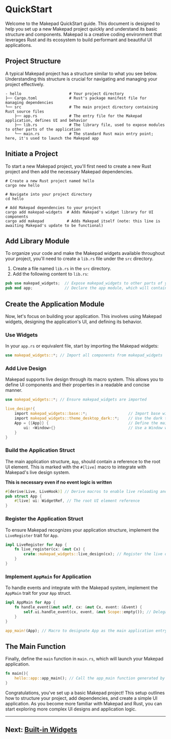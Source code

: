 # QuickStart

Welcome to the Makepad QuickStart guide. This document is designed to help you set up a new Makepad project quickly and understand its basic structure and components. Makepad is a creative coding environment that leverages Rust and its ecosystem to build performant and beautiful UI applications.

## Project Structure

A typical Makepad project has a structure similar to what you see below. Understanding this structure is crucial for navigating and managing your project effectively.

```shell
- hello                     # Your project directory
├── Cargo.toml              # Rust's package manifest file for managing dependencies
└── src                     # The main project directory containing Rust source files
    ├── app.rs              # The entry file for the Makepad application, defines UI and behavior
    ├── lib.rs              # The library file, used to expose modules to other parts of the application
    └── main.rs             # The standard Rust main entry point; here, it's used to launch the Makepad app
```

## Initiate a Project

To start a new Makepad project, you'll first need to create a new Rust project and then add the necessary Makepad dependencies.

```shell
# Create a new Rust project named hello
cargo new hello

# Navigate into your project directory
cd hello

# Add Makepad dependencies to your project
cargo add makepad-widgets  # Adds Makepad's widget library for UI components
cargo add makepad          # Adds Makepad itself (note: this line is awaiting Makepad's update to be functional)
```

## Add Library Module

To organize your code and make the Makepad widgets available throughout your project, you'll need to create a `lib.rs` file under the `src` directory.

1. Create a file named `lib.rs` in the `src` directory.
2. Add the following content to `lib.rs`:

```rust
pub use makepad_widgets;  // Expose makepad_widgets to other parts of your application
pub mod app;              // Declare the app module, which will contain your application's logic
```

## Create the Application Module

Now, let's focus on building your application. This involves using Makepad widgets, designing the application's UI, and defining its behavior.

### Use Widgets

In your `app.rs` or equivalent file, start by importing the Makepad widgets:

```rust
use makepad_widgets::*; // Import all components from makepad_widgets
```

### Add Live Design

Makepad supports live design through its macro system. This allows you to define UI components and their properties in a readable and concise manner.

```rust
use makepad_widgets::*; // Ensure makepad_widgets are imported

live_design!{
    import makepad_widgets::base::*;                  // Import base widgets and components
    import makepad_widgets::theme_desktop_dark::*;    // Use the dark theme for desktop applications
    App = {{App}} {                                   // Define the main App struct
        ui: <Window>{}                                // Use a Window widget as the root UI element
    }
}
```

### Build the Application Struct

The main application structure, `App`, should contain a reference to the root UI element. This is marked with the `#[live]` macro to integrate with Makepad's live design system.

**This is necessary even if no event logic is written**

```rust
#[derive(Live, LiveHook)] // Derive macros to enable live reloading and hooks
pub struct App {
    #[live] ui: WidgetRef, // The root UI element reference
}
```

### Register the Application Struct

To ensure Makepad recognizes your application structure, implement the `LiveRegister` trait for `App`.

```rust
impl LiveRegister for App {
    fn live_register(cx: &mut Cx) {
        crate::makepad_widgets::live_design(cx); // Register the live design for makepad_widgets
    }
}
```

### Implement `AppMain` for Application

To handle events and integrate with the Makepad system, implement the `AppMain` trait for your `App` struct.

```rust
impl AppMain for App {
    fn handle_event(&mut self, cx: &mut Cx, event: &Event) {
        self.ui.handle_event(cx, event, &mut Scope::empty()); // Delegate event handling to the UI root
    }
}

app_main!(App); // Macro to designate App as the main application entry
```

## The Main Function

Finally, define the `main` function in `main.rs`, which will launch your Makepad application.

```rust
fn main(){
    hello::app::app_main(); // Call the app_main function generated by the app_main! macro in app.rs
}
```

Congratulations, you've set up a basic Makepad project! This setup outlines how to structure your project, add dependencies, and create a simple UI application. As you become more familiar with Makepad and Rust, you can start exploring more complex UI designs and application logic.

---
Next: [Built-in Widgets]()
---